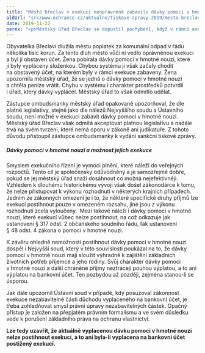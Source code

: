 ```yaml
---
title: "Město Břeclav v exekuci neoprávněně zabavilo dávky pomoci v hmotné nouzi"
oldUrl: "src/www.ochrance.cz/aktualne/tiskove-zpravy-2019/mesto-breclav-v-exekuci-neopravnene-zabavilo-davky-pomoci-v-hmotne-nouzi"
date: 2019-11-22
perex: "<p>Městský úřad Břeclav se dopustil pochybení, když v rámci exekuce zabavil ženě dávky pomoci v hmotné nouzi, které ze zákona exekuci nepodléhají. Ve chvíli, kdy byl na tuto nezákonnou situaci upozorněn, prostředky odmítl vrátit a svou chybu neuznal. Úřad nereagoval ani na upozornění zástupce ombudsmanky a nadále odmítá chybu uznat a peníze vrátit. Dávky pomoci v hmotné nouzi jsou přitom zákonem chráněny, a proto je nelze exekucí vůbec postihnout. Tyto dávky slouží výhradně k zajištění základních životních potřeb příjemce a jeho rodiny, kdy jejich i krátkodobé zabavení může způsobit dotyčnému a jeho rodině existenční problémy.    </p>"
---
```


<!-- imported from the old website -->

<p>Obyvatelka Břeclavi dlužila městu poplatek za komunální odpad v řádu několika tisíc korun. Za tento dluh město vůči ní vedlo oprávněnou exekuci a byl jí obstaven účet. Žena pobírala dávky pomoci v hmotné nouzi, které jí byly vypláceny složenkou. Chybou systému jí však začaly chodit na obstavený účet, na kterém byly v rámci exekuce zabaveny. Žena upozornila městský úřad, že se jedná o dávky pomoci v hmotné nouzi a chtěla peníze vrátit. Chybu v systému i charakter prostředků potvrdil i úřad, který dávky vyplácel. Městský úřad to však odmítlo udělat.</p> <p>Zástupce ombudsmanky městský úřad opakovaně upozorňoval, že dle platné legislativy, stejně jako dle nálezů Nejvyššího soudu a Ústavního soudu, není možné v exekuci zabavit dávky pomoci v hmotné nouzi. Městský úřad Břeclav však odmítá akceptovat platnou legislativu a nadále trvá na svém tvrzení, které nemá oporu v zákoně ani judikatuře. Z tohoto důvodu přistoupil zástupce ombudsmanky k vydání sankční tiskové zprávy. </p> <h5>Dávky pomoci v hmotné nouzi a možnost jejich exekuce</h5> <p>Smyslem exekučního řízení je vymoci plnění, které náleží do veřejných rozpočtů. Tento cíl je společensky odůvodněný a je samozřejmě dobře, pokud se jej městský úřad snaží dosáhnout co možná nejefektivněji. Vzhledem k dlouhému historickému vývoji však došel zákonodárce k tomu, že nelze přistupovat k výkonu rozhodnutí v některých krajních případech. Jedním ze zákonných omezení je i to, že některé specifické druhy příjmů lze exekucí postihnout pouze v omezeném rozsahu, jiné jsou z výkonu rozhodnutí zcela vyloučeny.  Mezi takové náleží i dávky pomoci v hmotné nouzi, které exekucí vůbec nelze postihnout, na což odkazuje jak ustanovení § 317 odst. 2 občanského soudního řádu, tak ustanovení § 48 odst. 4 zákona o pomoci v hmotné nouzi.</p> <p>K závěru ohledně nemožnosti postihnout dávky pomoci v hmotné nouzi dospěl i Nejvyšší soud, který v této souvislosti poukázal na to, že dávky pomoci v hmotné nouzi mají sloužit výhradně k zajištění základních životních potřeb příjemce a jeho rodiny. Svůj charakter dávky pomoci v hmotné nouzi a další chráněné příjmy neztrácejí pouhou výplatou, a to ani výplatou na bankovní účet. Ten pozbydou až později, zejména stanou-li se úsporou.</p> <p>Jak dále upozornil Ústavní soud v případě, kdy posuzoval zákonnost exekuce nezabavitelné části důchodu vyplaceného na bankovní účet, je třeba zohledňovat smysl právní úpravy nezabavitelných částek. Opačný přístup je založen na přepjatém právním formalismu a ve svém důsledku vede k porušení základního práva na ochranu vlastnictví. </p> <p><b>Lze tedy uzavřít, že aktuálně vyplacenou dávku pomoci v hmotné nouzi nelze postihnout exekucí, a to ani byla-li vyplacena na bankovní účet postižený exekucí.</b></p>
